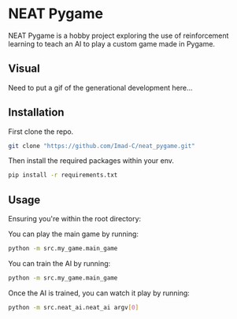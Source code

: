 # NEAT Pygame

NEAT Pygame is a hobby project exploring the use of reinforcement learning to teach an AI to play a custom game made in Pygame.

## Visual

Need to put a gif of the generational development here...

## Installation 

First clone the repo. 

```bash
git clone "https://github.com/Imad-C/neat_pygame.git"
```

Then install the required packages within your env.

```bash
pip install -r requirements.txt
```

## Usage

Ensuring you're within the root directory:

You can play the main game by running:
```bash
python -m src.my_game.main_game  
```

You can train the AI by running:
```bash
python -m src.my_game.main_game  
```

Once the AI is trained, you can watch it play by running:
```bash
python -m src.neat_ai.neat_ai argv[0]  
```